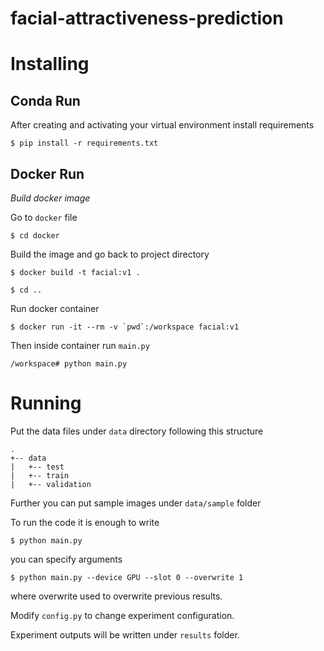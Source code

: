 # facial-attractiveness-prediction

# Installing

## Conda Run
After creating and activating your virtual environment install requirements

``
$ pip install -r requirements.txt
``


## Docker Run

*Build docker image* 


Go to `docker` file


```$ cd docker```

Build the image and go back to project directory

``$ docker build -t facial:v1 .``


``$ cd .. ``

Run docker container

``$ docker run -it --rm -v `pwd`:/workspace facial:v1 ``

Then inside container run `main.py`

``/workspace# python main.py``


# Running

Put the data files under `data` directory following this structure

```
.
+-- data
|   +-- test
|   +-- train
|   +-- validation
```

Further you can put sample images under `data/sample` folder


To run the code it is enough to write 

```
$ python main.py
```

you can specify arguments

```
$ python main.py --device GPU --slot 0 --overwrite 1
```

where overwrite used to overwrite previous results.

Modify `config.py` to change experiment configuration.

Experiment outputs will be written under `results` folder.
